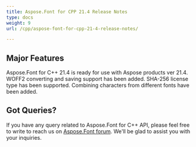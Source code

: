 ```yaml
---
title: Aspose.Font for CPP 21.4 Release Notes
type: docs
weight: 9
url: /cpp/aspose-font-for-cpp-21-4-release-notes/

---
```

## Major Features

Aspose.Font for  C++ 21.4 is ready for use with Aspose products ver 21.4.
WOFF2 converting and saving support has been added. SHA-256 license type has been supported. Combining characters from different fonts have been added.


## Got Queries?
If you have any query related to Aspose.Font for C++ API, please feel free to write to reach us on [Aspose.Font forum](https://forum.aspose.com/c/font/). We'll be glad to assist you with your inquiries.
